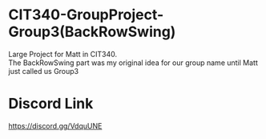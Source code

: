 # CIT340-GroupProject-Group3(BackRowSwing)
 Large Project for Matt in CIT340.  <br />
 The BackRowSwing part was my original idea for our group name until Matt just called us Group3
# Discord Link
https://discord.gg/VdquUNE
